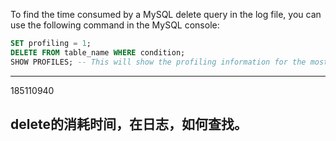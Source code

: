 To find the time consumed by a MySQL delete query in the log file, you can use the following command in the MySQL console:

```sql
SET profiling = 1;
DELETE FROM table_name WHERE condition;
SHOW PROFILES; -- This will show the profiling information for the most recent query, including the time consumed.
```

----
185110940

## delete的消耗时间，在日志，如何查找。
